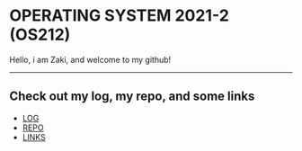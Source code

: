 # OPERATING SYSTEM 2021-2 (OS212)
Hello, i am Zaki, and welcome to my github! 
___

## Check out my log, my repo, and some links
- [LOG](TXT/mylog.txt)<br>
- [REPO](https://github.com/muhammadzakiashshidiqi/os212)
- [LINKS](LINKS/)
